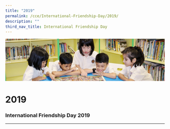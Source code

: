 ```yaml
---
title: "2019"
permalink: /cce/International-Friendship-Day/2019/
description: ""
third_nav_title: International Friendship Day
---
```

![](/images/banner.gif)

2019
====

### International Friendship Day 2019
---------------------------------